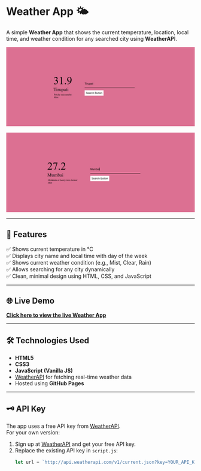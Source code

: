 # Weather App 🌤️

A simple **Weather App** that shows the current temperature, location, local time, and weather condition for any searched city using **WeatherAPI**.

![Weather App Screenshot1](https://raw.githubusercontent.com/tapasilikithareddy/Weather-app-using-HTML-CSS-JavaScript/refs/heads/main/Weather_screenshot2.jpeg)

![Weather App Screenshot2](https://raw.githubusercontent.com/tapasilikithareddy/Weather-app-using-HTML-CSS-JavaScript/refs/heads/main/Weather_screenshot1.jpeg)

---

## 🚀 Features

✅ Shows current temperature in °C  
✅ Displays city name and local time with day of the week  
✅ Shows current weather condition (e.g., Mist, Clear, Rain)  
✅ Allows searching for any city dynamically  
✅ Clean, minimal design using HTML, CSS, and JavaScript

---

## 🌐 Live Demo

[**Click here to view the live Weather App**](https://yourusername.github.io/weather-app/)

---

## 🛠️ Technologies Used

- **HTML5**
- **CSS3**
- **JavaScript (Vanilla JS)**
- [WeatherAPI](https://www.weatherapi.com/) for fetching real-time weather data
- Hosted using **GitHub Pages**

---

## 🗝️ API Key

The app uses a free API key from [WeatherAPI](https://www.weatherapi.com/).  
For your own version:
1. Sign up at [WeatherAPI](https://www.weatherapi.com/) and get your free API key.
2. Replace the existing API key in `script.js`:
   ```js
   let url = `http://api.weatherapi.com/v1/current.json?key=YOUR_API_KEY&q=${targetLocation}&aqi=no`;
